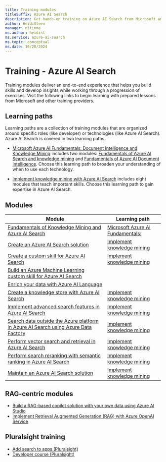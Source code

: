 ```yaml
---
title: Training modules
titleSuffix: Azure AI Search
description: Get hands-on training on Azure AI Search from Microsoft and other third-party training providers.
author: HeidiSteen
manager: nitinme
ms.author: heidist
ms.service: azure-ai-search
ms.topic: conceptual
ms.date: 10/28/2024
---
```


# Training - Azure AI Search

Training modules deliver an end-to-end experience that helps you build skills and develop insights while working through a progression of exercises. Visit the following links to begin learning with prepared lessons from Microsoft and other training providers.

## Learning paths

Learning paths are a collection of training modules that are organized around specific roles (like developer) or technologies (like Azure AI Search). Azure AI Search is covered in two learning paths.

+ [Microsoft Azure AI Fundamentals: Document Intelligence and Knowledge Mining](/training/paths/document-intelligence-knowledge-mining/) includes two modules: [Fundamentals of Azure AI Search and knowledge mining](/training/modules/intro-to-azure-search/) and [Fundamentals of Azure AI Document Intelligence](/training/modules/analyze-receipts-form-recognizer/). Choose this learning path to broaden your understanding of when to use each technology.

+ [Implement knowledge mining with Azure AI Search](/training/paths/implement-knowledge-mining-azure-cognitive-search/) includes eight modules that teach important skills. Choose this learning path to gain expertise in Azure AI Search.

## Modules

| Module | Learning path |
|--------|---------------|
[Fundamentals of Knowledge Mining and Azure AI Search](/training/modules/intro-to-azure-search/) | [Microsoft Azure AI Fundamentals:](/training/paths/document-intelligence-knowledge-mining/) |
| [Create an Azure AI Search solution](/training/modules/create-azure-cognitive-search-solution/) | [Implement knowledge mining](/training/paths/implement-knowledge-mining-azure-cognitive-search/) |
| [Create a custom skill for Azure AI Search](/training/modules/create-azure-ai-custom-skill/) | [Implement knowledge mining](/training/paths/implement-knowledge-mining-azure-cognitive-search/) |
| [Build an Azure Machine Learning custom skill for Azure AI Search](/training/modules/build-azure-machine-learn-custom-skill-for-azure-cognitive-search/) | |
| [Enrich your data with Azure AI Language](/training/modules/enrich-search-index-using-language-studio/) | |
| [Create a knowledge store with Azure AI Search](/training/modules/create-knowledge-store-azure-cognitive-search/) | [Implement knowledge mining](/training/paths/implement-knowledge-mining-azure-cognitive-search/) |
| [Implement advanced search features in Azure AI Search](/training/modules/implement-advanced-search-features-azure-cognitive-search/)| [Implement knowledge mining](/training/paths/implement-knowledge-mining-azure-cognitive-search/) |
| [Search data outside the Azure platform in Azure AI Search using Azure Data Factory](/training/modules/search-data-outside-azure-platform-cognitive-search/) | [Implement knowledge mining](/training/paths/implement-knowledge-mining-azure-cognitive-search/) |
| [Perform vector search and retrieval in Azure AI Search](/training/modules/improve-search-results-vector-search/) | [Implement knowledge mining](/training/paths/implement-knowledge-mining-azure-cognitive-search/) |
| [Perform search reranking with semantic ranking in Azure AI Search](/training/modules/use-semantic-search/) | [Implement knowledge mining](/training/paths/implement-knowledge-mining-azure-cognitive-search/) |
| [Maintain an Azure AI Search solution](/training/modules/maintain-azure-cognitive-search-solution/) | [Implement knowledge mining](/training/paths/implement-knowledge-mining-azure-cognitive-search/) |

## RAG-centric modules

+ [Build a RAG-based copilot solution with your own data using Azure AI Studio](/training/modules/build-copilot-ai-studio/)
+ [Implement Retrieval Augmented Generation (RAG) with Azure OpenAI Service](/training/modules/use-own-data-azure-openai/)

## Pluralsight training

+ [Add search to apps (Pluralsight)](https://www.pluralsight.com/courses/azure-adding-search-abilities-apps)
+ [Developer course (Pluralsight)](https://www.pluralsight.com/courses/microsoft-azure-textual-content-search-enabling) 
